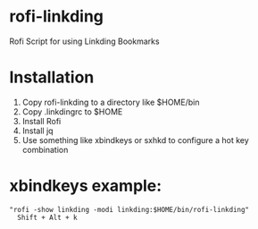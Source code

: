 # rofi-linkding
Rofi Script for using Linkding Bookmarks

# Installation

1. Copy rofi-linkding to a directory like $HOME/bin
1. Copy .linkdingrc to $HOME
1. Install Rofi
1. Install jq
1. Use something like xbindkeys or sxhkd to configure a hot key combination

# xbindkeys example:
```
"rofi -show linkding -modi linkding:$HOME/bin/rofi-linkding"
  Shift + Alt + k
```
